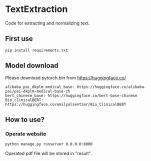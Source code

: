 # TextExtraction
Code for extracting and normalizing text.

## First use
```
pip install requirements.txt
```

## Model download
Please download pytorch.bin from https://huggingface.co/
```
alibaba_pai_dkplm_medical_base: https://huggingface.co/alibaba-pai/pai-dkplm-medical-base-zh
bert_chinese_base: https://huggingface.co/bert-base-chinese
Bio_clinicalBERT: https://huggingface.co/emilyalsentzer/Bio_ClinicalBERT
```

## How to use?
### Operate website
```
python manage.py runserver 0.0.0.0:8000
```
Operated pdf file will be stored in "result".
